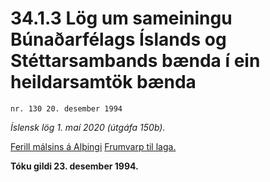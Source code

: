 # 34.1.3 Lög um sameiningu Búnaðarfélags Íslands og Stéttarsambands bænda í ein heildarsamtök bænda

`nr. 130 20. desember 1994`

_Íslensk lög 1. maí 2020 (útgáfa 150b)._

[Ferill málsins á Alþingi](https://www.althingi.is/thingstorf/thingmalalistar-eftir-thingum/ferill/?ltg=118&mnr=174)
[Frumvarp til laga.](https://www.althingi.is/altext/118/s/0191.html)

**Tóku gildi 23. desember 1994.**

